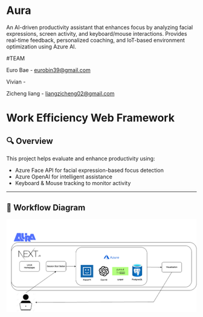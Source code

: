 # Aura

An AI-driven productivity assistant that enhances focus by analyzing facial expressions, screen activity, and keyboard/mouse interactions. Provides real-time feedback, personalized coaching, and IoT-based environment optimization using Azure AI.

#TEAM

Euro Bae - eurobin39@gmail.com

Vivian -

Zicheng liang - liangzicheng02@gmail.com

# Work Efficiency Web Framework

## 🔍 Overview

This project helps evaluate and enhance productivity using:

- Azure Face API for facial expression-based focus detection
- Azure OpenAI for intelligent assistance
- Keyboard & Mouse tracking to monitor activity

---

## 🔄 Workflow Diagram

![Workflow Diagram](images/aura.workflow.png)
